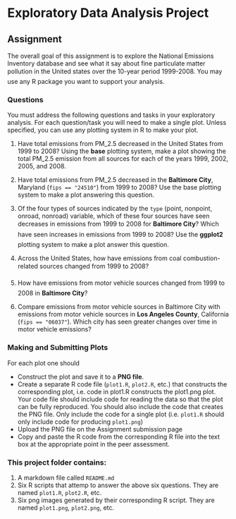Exploratory Data Analysis Project
========================================================

Assignment
---------------

The overall goal of this assignment is to explore the National Emissions Inventory database and see what it say about fine particulate matter pollution in the United states over the 10-year period 1999-2008. You may use any R package you want to support your analysis.

### Questions

You must address the following questions and tasks in your exploratory analysis. For each question/task you will need to make a single plot. Unless specified, you can use any plotting system in R to make your plot.

1. Have total emissions from PM\_2.5 decreased in the United States from 1999 to 2008? Using the **base** plotting system, make a plot showing the total PM\_2.5 emission from all sources for each of the years 1999, 2002, 2005, and 2008.

2. Have total emissions from PM\_2.5 decreased in the **Baltimore City**, Maryland (``fips == "24510"``) from 1999 to 2008? Use the base plotting system to make a plot answering this question.

3. Of the four types of sources indicated by the ``type`` (point, nonpoint, onroad, nonroad) variable, which of these four sources have seen decreases in emissions from 1999 to 2008 for **Baltimore City**? Which have seen increases in emissions from 1999 to 2008? Use the **ggplot2** plotting system to make a plot answer this question.

4. Across the United States, how have emissions from coal combustion-related sources changed from 1999 to 2008?

5. How have emissions from motor vehicle sources changed from 1999 to 2008 in **Baltimore City**?

6. Compare emissions from motor vehicle sources in Baltimore City with emissions from motor vehicle sources in **Los Angeles County**, California (``fips == "06037"``). Which city has seen greater changes over time in motor vehicle emissions?

### Making and Submitting Plots

For each plot one should

* Construct the plot and save it to a **PNG file**.
* Create a separate R code file (``plot1.R``, ``plot2.R``, etc.) that constructs the corresponding plot, i.e. code in plot1.R constructs the plot1.png plot. Your code file should include code for reading the data so that the plot can be fully reproduced. You should also include the code that creates the PNG file. Only include the code for a single plot (i.e. ``plot1.R`` should only include code for producing ``plot1.png``)
* Upload the PNG file on the Assignment submission page
* Copy and paste the R code from the corresponding R file into the text box at the appropriate point in the peer assessment.

### This project folder contains:

1. A markdown file called `README.md` 
2. Six R scripts that attemp to answer the above six questions. They are named ``plot1.R``, ``plot2.R``, etc. 
3. Six png images generated by their corresponding R script. They are named ``plot1.png``, ``plot2.png``, etc. 